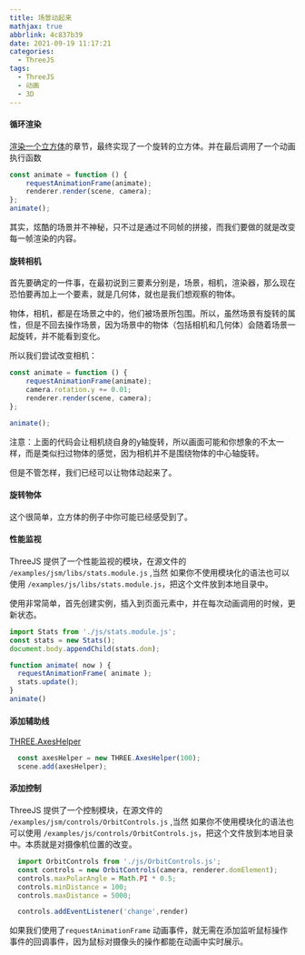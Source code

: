 ```yaml
---
title: 场景动起来
mathjax: true
abbrlink: 4c837b39
date: 2021-09-19 11:17:21
categories:
  - ThreeJS
tags:
  - ThreeJS
  - 动画
  - 3D
---
```



#### 循环渲染

[渲染一个立方体](/posts/e875caf9)的章节，最终实现了一个旋转的立方体。并在最后调用了一个动画执行函数

```javascript
const animate = function () {
    requestAnimationFrame(animate);
    renderer.render(scene, camera);
};
animate();
```

其实，炫酷的场景并不神秘，只不过是通过不同帧的拼接，而我们要做的就是改变每一帧渲染的内容。

#### 旋转相机

首先要确定的一件事，在最初说到三要素分别是，场景，相机，渲染器，那么现在恐怕要再加上一个要素，就是几何体，就也是我们想观察的物体。

物体，相机，都是在场景之中的，他们被场景所包围。所以，虽然场景有旋转的属性，但是不回去操作场景，因为场景中的物体（包括相机和几何体）会随着场景一起旋转，并不能看到变化。

所以我们尝试改变相机：

```javascript
const animate = function () {
    requestAnimationFrame(animate);
    camera.rotation.y += 0.01;
    renderer.render(scene, camera);
};

animate();
```

注意：上面的代码会让相机绕自身的y轴旋转，所以画面可能和你想象的不太一样，而是类似扫过物体的感觉，因为相机并不是围绕物体的中心轴旋转。

但是不管怎样，我们已经可以让物体动起来了。

#### 旋转物体

这个很简单，立方体的例子中你可能已经感受到了。

#### 性能监视

ThreeJS 提供了一个性能监视的模块，在源文件的 `/examples/jsm/libs/stats.module.js` ,当然 如果你不使用模块化的语法也可以使用 `/examples/js/libs/stats.module.js`，把这个文件放到本地目录中。

使用非常简单，首先创建实例，插入到页面元素中，并在每次动画调用的时候，更新状态。

```javascript
import Stats from './js/stats.module.js';
const stats = new Stats();
document.body.appendChild(stats.dom);

function animate( now ) {
  requestAnimationFrame( animate );
  stats.update();
}
animate()
```


#### 添加辅助线

[THREE.AxesHelper](https://threejs.org/docs/index.html?q=Ax#api/zh/helpers/AxesHelper)

```javascript
  const axesHelper = new THREE.AxesHelper(100);
  scene.add(axesHelper);
```

#### 添加控制

ThreeJS 提供了一个控制模块，在源文件的 `/examples/jsm/controls/OrbitControls.js` ,当然 如果你不使用模块化的语法也可以使用 `/examples/js/controls/OrbitControls.js`，把这个文件放到本地目录中。本质就是对摄像机位置的改变。

```javascript
  import OrbitControls from './js/OrbitControls.js';
  const controls = new OrbitControls(camera, renderer.domElement);
  controls.maxPolarAngle = Math.PI * 0.5;
  controls.minDistance = 100;
  controls.maxDistance = 5000;

  controls.addEventListener('change',render)
```

如果我们使用了`requestAnimationFrame` 动画事件，就无需在添加监听鼠标操作事件的回调事件，因为鼠标对摄像头的操作都能在动画中实时展示。

